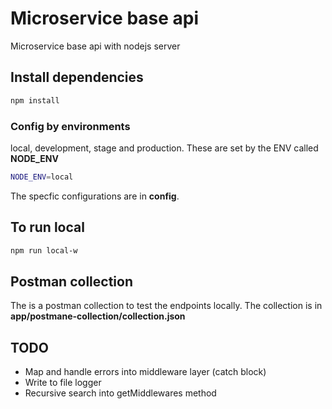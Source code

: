 # Microservice base api

Microservice base api with nodejs server

## Install dependencies

```sh
npm install
```
### Config by environments

local, development, stage and production. These are set by the ENV called **NODE_ENV**

```sh
NODE_ENV=local
```

The specfic configurations are in **config**.

## To run  local

```sh
npm run local-w
```
## Postman collection

The is a postman collection to test the endpoints locally. The collection is in **app/postmane-collection/collection.json**

## TODO

- Map and handle errors into middleware layer (catch block)
- Write to file logger
- Recursive search into getMiddlewares method
